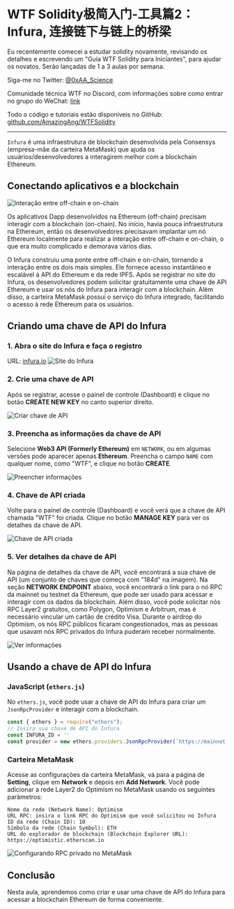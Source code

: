 # WTF Solidity极简入门-工具篇2：Infura, 连接链下与链上的桥梁

Eu recentemente comecei a estudar solidity novamente, revisando os detalhes e escrevendo um "Guia WTF Solidity para Iniciantes", para ajudar os novatos. Serão lançadas de 1 a 3 aulas por semana.

Siga-me no Twitter: [@0xAA_Science](https://twitter.com/0xAA_Science)

Comunidade técnica WTF no Discord, com informações sobre como entrar no grupo do WeChat: [link](https://discord.gg/5akcruXrsk)

Todo o código e tutoriais estão disponíveis no GitHub: [github.com/AmazingAng/WTFSolidity](https://github.com/AmazingAng/WTFSolidity)

-----
`Infura` é uma infraestrutura de blockchain desenvolvida pela Consensys (empresa-mãe da carteira MetaMask) que ajuda os usuários/desenvolvedores a interagirem melhor com a blockchain Ethereum.

## Conectando aplicativos e a blockchain

![Interação entre off-chain e on-chain](./img/infura1.png)

Os aplicativos Dapp desenvolvidos na Ethereum (off-chain) precisam interagir com a blockchain (on-chain). No início, havia pouca infraestrutura na Ethereum, então os desenvolvedores precisavam implantar um nó Ethereum localmente para realizar a interação entre off-chain e on-chain, o que era muito complicado e demorava vários dias.

O Infura construiu uma ponte entre off-chain e on-chain, tornando a interação entre os dois mais simples. Ele fornece acesso instantâneo e escalável à API do Ethereum e da rede IPFS. Após se registrar no site do Infura, os desenvolvedores podem solicitar gratuitamente uma chave de API Ethereum e usar os nós do Infura para interagir com a blockchain. Além disso, a carteira MetaMask possui o serviço do Infura integrado, facilitando o acesso à rede Ethereum para os usuários.

## Criando uma chave de API do Infura

### 1. Abra o site do Infura e faça o registro

URL: [infura.io](https://infura.io)
![Site do Infura](./img/infura2.png)

### 2. Crie uma chave de API
Após se registrar, acesse o painel de controle (Dashboard) e clique no botão **CREATE NEW KEY** no canto superior direito.

![Criar chave de API](./img/infura3.png)

### 3. Preencha as informações da chave de API

Selecione **Web3 API (Formerly Ethereum)** em `NETWORK`, ou em algumas versões pode aparecer apenas **Ethereum**. Preencha o campo `NAME` com qualquer nome, como "WTF", e clique no botão **CREATE**.

![Preencher informações](./img/infura4.png)

### 4. Chave de API criada

Volte para o painel de controle (Dashboard) e você verá que a chave de API chamada "WTF" foi criada. Clique no botão **MANAGE KEY** para ver os detalhes da chave de API.

![Chave de API criada](./img/infura5.png)

### 5. Ver detalhes da chave de API

Na página de detalhes da chave de API, você encontrará a sua chave de API (um conjunto de chaves que começa com "184d" na imagem). Na seção **NETWORK ENDPOINT** abaixo, você encontrará o link para o nó RPC da mainnet ou testnet da Ethereum, que pode ser usado para acessar e interagir com os dados da blockchain. Além disso, você pode solicitar nós RPC Layer2 gratuitos, como Polygon, Optimism e Arbitrum, mas é necessário vincular um cartão de crédito Visa. Durante o airdrop do Optimism, os nós RPC públicos ficaram congestionados, mas as pessoas que usavam nós RPC privados do Infura puderam receber normalmente.

![Ver informações](./img/infura6.png)

## Usando a chave de API do Infura
### JavaScript (`ethers.js`)
No `ethers.js`, você pode usar a chave de API do Infura para criar um `JsonRpcProvider` e interagir com a blockchain.

```javascript
const { ethers } = require("ethers");
// Insira sua chave de API do Infura
const INFURA_ID = '' 
const provider = new ethers.providers.JsonRpcProvider(`https://mainnet.infura.io/v3/${INFURA_ID}`)
```

### Carteira MetaMask

Acesse as configurações da carteira MetaMask, vá para a página de **Setting**, clique em **Network** e depois em **Add Network**. Você pode adicionar a rede Layer2 do Optimism no MetaMask usando os seguintes parâmetros:

```
Nome da rede (Network Name): Optimism
URL RPC: insira o link RPC do Optimism que você solicitou no Infura
ID da rede (Chain ID): 10
Símbolo da rede (Chain Symbol): ETH
URL do explorador de blockchain (Blockchain Explorer URL): https://optimistic.etherscan.io
```

![Configurando RPC privado no MetaMask](./img/infura7.png)

## Conclusão

Nesta aula, aprendemos como criar e usar uma chave de API do Infura para acessar a blockchain Ethereum de forma conveniente.

<!-- This file was translated using AI by repo_ai_translate. For more information, visit https://github.com/marcelojsilva/repo_ai_translate -->